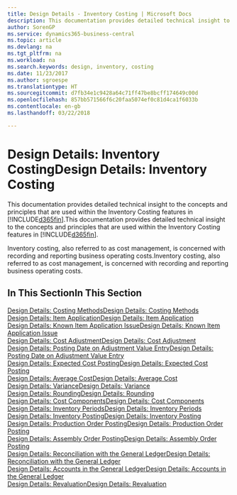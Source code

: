 ```yaml
---
title: Design Details - Inventory Costing | Microsoft Docs
description: This documentation provides detailed technical insight to the concepts and principles that are used within the Inventory Costing features in Business Central.
author: SorenGP
ms.service: dynamics365-business-central
ms.topic: article
ms.devlang: na
ms.tgt_pltfrm: na
ms.workload: na
ms.search.keywords: design, inventory, costing
ms.date: 11/23/2017
ms.author: sgroespe
ms.translationtype: HT
ms.sourcegitcommit: d7fb34e1c9428a64c71ff47be8bcff174649c00d
ms.openlocfilehash: 857bb571566f6c20faa5074ef0c81d4ca1f6033b
ms.contentlocale: en-gb
ms.lasthandoff: 03/22/2018

---
```

# <a name="design-details-inventory-costing"></a><span data-ttu-id="0d3bb-103">Design Details: Inventory Costing</span><span class="sxs-lookup"><span data-stu-id="0d3bb-103">Design Details: Inventory Costing</span></span>
<span data-ttu-id="0d3bb-104">This documentation provides detailed technical insight to the concepts and principles that are used within the Inventory Costing features in [!INCLUDE[d365fin](includes/d365fin_md.md)].</span><span class="sxs-lookup"><span data-stu-id="0d3bb-104">This documentation provides detailed technical insight to the concepts and principles that are used within the Inventory Costing features in [!INCLUDE[d365fin](includes/d365fin_md.md)].</span></span>  

<span data-ttu-id="0d3bb-105">Inventory costing, also referred to as cost management, is concerned with recording and reporting business operating costs.</span><span class="sxs-lookup"><span data-stu-id="0d3bb-105">Inventory costing, also referred to as cost management, is concerned with recording and reporting business operating costs.</span></span>  

## <a name="in-this-section"></a><span data-ttu-id="0d3bb-106">In This Section</span><span class="sxs-lookup"><span data-stu-id="0d3bb-106">In This Section</span></span>  
[<span data-ttu-id="0d3bb-107">Design Details: Costing Methods</span><span class="sxs-lookup"><span data-stu-id="0d3bb-107">Design Details: Costing Methods</span></span>](design-details-costing-methods.md)  
[<span data-ttu-id="0d3bb-108">Design Details: Item Application</span><span class="sxs-lookup"><span data-stu-id="0d3bb-108">Design Details: Item Application</span></span>](design-details-item-application.md)  
[<span data-ttu-id="0d3bb-109">Design Details: Known Item Application Issue</span><span class="sxs-lookup"><span data-stu-id="0d3bb-109">Design Details: Known Item Application Issue</span></span>](design-details-inventory-zero-level-open-item-ledger-entries.md)  
[<span data-ttu-id="0d3bb-110">Design Details: Cost Adjustment</span><span class="sxs-lookup"><span data-stu-id="0d3bb-110">Design Details: Cost Adjustment</span></span>](design-details-cost-adjustment.md)  
[<span data-ttu-id="0d3bb-111">Design Details: Posting Date on Adjustment Value Entry</span><span class="sxs-lookup"><span data-stu-id="0d3bb-111">Design Details: Posting Date on Adjustment Value Entry</span></span>](design-details-inventory-adjustment-value-entry-posting-date.md)  
[<span data-ttu-id="0d3bb-112">Design Details: Expected Cost Posting</span><span class="sxs-lookup"><span data-stu-id="0d3bb-112">Design Details: Expected Cost Posting</span></span>](design-details-expected-cost-posting.md)  
[<span data-ttu-id="0d3bb-113">Design Details: Average Cost</span><span class="sxs-lookup"><span data-stu-id="0d3bb-113">Design Details: Average Cost</span></span>](design-details-average-cost.md)  
[<span data-ttu-id="0d3bb-114">Design Details: Variance</span><span class="sxs-lookup"><span data-stu-id="0d3bb-114">Design Details: Variance</span></span>](design-details-variance.md)  
[<span data-ttu-id="0d3bb-115">Design Details: Rounding</span><span class="sxs-lookup"><span data-stu-id="0d3bb-115">Design Details: Rounding</span></span>](design-details-rounding.md)  
[<span data-ttu-id="0d3bb-116">Design Details: Cost Components</span><span class="sxs-lookup"><span data-stu-id="0d3bb-116">Design Details: Cost Components</span></span>](design-details-cost-components.md)  
[<span data-ttu-id="0d3bb-117">Design Details: Inventory Periods</span><span class="sxs-lookup"><span data-stu-id="0d3bb-117">Design Details: Inventory Periods</span></span>](design-details-inventory-periods.md)  
[<span data-ttu-id="0d3bb-118">Design Details: Inventory Posting</span><span class="sxs-lookup"><span data-stu-id="0d3bb-118">Design Details: Inventory Posting</span></span>](design-details-inventory-posting.md)  
[<span data-ttu-id="0d3bb-119">Design Details: Production Order Posting</span><span class="sxs-lookup"><span data-stu-id="0d3bb-119">Design Details: Production Order Posting</span></span>](design-details-production-order-posting.md)  
[<span data-ttu-id="0d3bb-120">Design Details: Assembly Order Posting</span><span class="sxs-lookup"><span data-stu-id="0d3bb-120">Design Details: Assembly Order Posting</span></span>](design-details-assembly-order-posting.md)  
[<span data-ttu-id="0d3bb-121">Design Details: Reconciliation with the General Ledger</span><span class="sxs-lookup"><span data-stu-id="0d3bb-121">Design Details: Reconciliation with the General Ledger</span></span>](design-details-reconciliation-with-the-general-ledger.md)  
[<span data-ttu-id="0d3bb-122">Design Details: Accounts in the General Ledger</span><span class="sxs-lookup"><span data-stu-id="0d3bb-122">Design Details: Accounts in the General Ledger</span></span>](design-details-accounts-in-the-general-ledger.md)  
[<span data-ttu-id="0d3bb-123">Design Details: Revaluation</span><span class="sxs-lookup"><span data-stu-id="0d3bb-123">Design Details: Revaluation</span></span>](design-details-revaluation.md)

